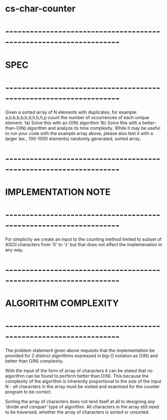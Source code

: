 
# cs-char-counter

# ------------------------------------------------------------------
# SPEC
# ------------------------------------------------------------------
Given a sorted array of N elements with duplicates, for example:
   a,b,b,b,b,b,d,h,h,h,p
count the number of occurrences of each unique element.
    1a) Solve this with an O(N) algorithm
    1b) Solve this with a better-than-O(N) algorithm and analyze
    its time complexity.
While it may be useful to run your code with the example array above,
please also test it with a larger (ex., 100-1000 elements) randomly
generated, sorted array.

# ------------------------------------------------------------------
# IMPLEMENTATION NOTE
# ------------------------------------------------------------------

For simplicity we create an input to the counting method limited
to subset of ASCII characters from '0' to 'z' but that does not
affect the implemenation in any way.


# ------------------------------------------------------------------
# ALGORITHM COMPLEXITY
# ------------------------------------------------------------------
The problem statement given above requests that the implementation
be provided for 2 distinct algorithms expressed in big-O notation
as O(N) and better than O(N) complexity.

With the input of the form of array of characters it can be stated
that no algorithm can be found to perform better than O(N).
This because the complexity of the algorithm is inherently
proportional to the size of the input N - all characters in the array
must be visited and examined for the counter program to be correct.

Sorting the array of characters does not lend itself at all to
designing any 'divide and conquer' type of algorithm. All characters
in the array still need to be traversed, whether the array of
characters is sorted or unsorted.

